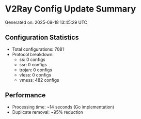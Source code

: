 # V2Ray Config Update Summary
Generated on: 2025-09-18 13:45:29 UTC

## Configuration Statistics
- Total configurations: 7081
- Protocol breakdown:
  - ss: 0 configs
  - ssr: 0 configs
  - trojan: 0 configs
  - vless: 0 configs
  - vmess: 482 configs

## Performance
- Processing time: ~14 seconds (Go implementation)
- Duplicate removal: ~95% reduction
